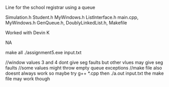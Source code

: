 Line for the school registrar using a queue

Simulation.h Student.h MyWindows.h ListInterface.h main.cpp, MyWindows.h GenQueue.h, DoublyLinkedList.h, Makefile

Worked with Devin K

NA

make all 
./assignment5.exe input.txt

//window values 3 and 4 dont give seg faults but other vlues may give seg faults
//some values might throw empty queue exceptions
//make file also doesnt always work so maybe try g++ *.cpp then ./a.out input.txt the make file may work though

